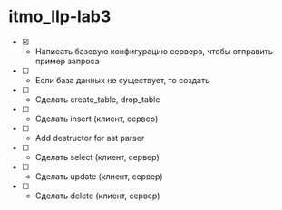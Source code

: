 # itmo_llp-lab3

- [x] - Написать базовую конфигурацию сервера, чтобы отправить пример запроса
- [ ] - Если база данных не существует, то создать
- [ ] - Сделать create_table, drop_table
- [ ] - Сделать insert (клиент, сервер)
- [ ] - Add destructor for ast parser
- [ ] - Сделать select (клиент, сервер)
- [ ] - Сделать update (клиент, сервер)
- [ ] - Сделать delete (клиент, сервер)
